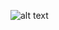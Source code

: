 ![alt text][logo]

[logo]: https://github.com/ZEISS-PiWeb/PiWeb-Formplots/blob/master/docs/gfx/Logo.png "PiWeb Logo"
